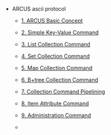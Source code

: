 - ARCUS ascii protocol

  - [1. ARCUS Basic Concept](/arcus-server/ARCUS-Server-Ascii-Protocol/1.11/arcus-basic-concept.md)
  - [2. Simple Key-Value Command](/arcus-server/ARCUS-Server-Ascii-Protocol/1.11/command-key-value.md)
  - [3. List Collection Command](/arcus-server/ARCUS-Server-Ascii-Protocol/1.11/command-list-collection.md)
  - [4. Set Collection Command](/arcus-server/ARCUS-Server-Ascii-Protocol/1.11/command-set-collection.md)
  - [5. Map Collection Command](/arcus-server/ARCUS-Server-Ascii-Protocol/1.11/command-map-collection.md)
  - [6. B+tree Collection Command](/arcus-server/ARCUS-Server-Ascii-Protocol/1.11/command-btree-collection.md)
  - [7. Collection Command Pipelining](/arcus-server/ARCUS-Server-Ascii-Protocol/1.11/command-pipelining.md)
  - [8. Item Attribute Command](/arcus-server/ARCUS-Server-Ascii-Protocol/1.11/command-item-attribute.md)
  - [9. Administration Command](/arcus-server/ARCUS-Server-Ascii-Protocol/1.11/command-administration.md)

  

  - 